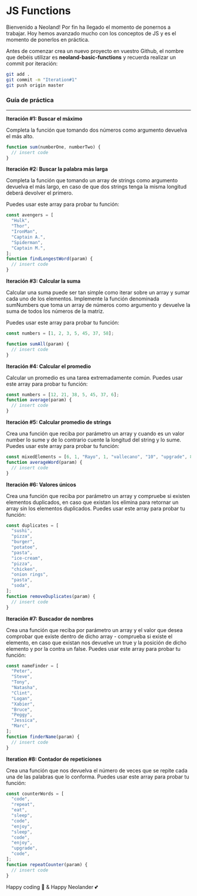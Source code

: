 # JS Functions

Bienvenido a Neoland! Por fin ha llegado el momento de ponernos a trabajar. Hoy hemos avanzado mucho con los conceptos de JS y es el momento de ponerlos en práctica.

Antes de comenzar crea un nuevo proyecto en vuestro Github, el nombre que debéis utilizar es **neoland-basic-functions** y recuerda realizar un commit por iteración:

```bash
git add .
git commit -m "Iteration#1"
git push origin master
```

### Guía de práctica

---

**Iteración #1: Buscar el máximo**

Completa la función que tomando dos números como argumento devuelva el más alto.

```jsx
function sum(numberOne, numberTwo) {
  // insert code
}
```

**Iteración #2: Buscar la palabra más larga**

Completa la función que tomando un array de strings como argumento devuelva el más largo, en caso de que dos strings tenga la misma longitud deberá devolver el primero.

Puedes usar este array para probar tu función:

```jsx
const avengers = [
  "Hulk",
  "Thor",
  "IronMan",
  "Captain A.",
  "Spiderman",
  "Captain M.",
];
function findLongestWord(param) {
  // insert code
}
```

**Iteración #3: Calcular la suma**

Calcular una suma puede ser tan simple como iterar sobre un array y sumar cada uno de los elementos.
Implemente la función denominada sumNumbers que toma un array de números como argumento y devuelve la suma de todos los números de la matriz.

Puedes usar este array para probar tu función:

```jsx
const numbers = [1, 2, 3, 5, 45, 37, 58];

function sumAll(param) {
  // insert code
}
```

**Iteración #4: Calcular el promedio**

Calcular un promedio es una tarea extremadamente común. Puedes usar este array para probar tu función:

```jsx
const numbers = [12, 21, 38, 5, 45, 37, 6];
function average(param) {
  // insert code
}
```

**Iteración #5: Calcular promedio de strings**

Crea una función que reciba por parámetro un array y cuando es un valor number lo sume y de lo contrario cuente la longitud del string y lo sume. Puedes usar este array para probar tu función:

```jsx
const mixedElements = [6, 1, "Rayo", 1, "vallecano", "10", "upgrade", 8, "hub"];
function averageWord(param) {
  // insert code
}
```

**Iteración #6: Valores únicos**

Crea una función que reciba por parámetro un array y compruebe si existen elementos duplicados, en caso que existan los elimina para retornar un array sin los elementos duplicados. Puedes usar este array para probar tu función:

```jsx
const duplicates = [
  "sushi",
  "pizza",
  "burger",
  "potatoe",
  "pasta",
  "ice-cream",
  "pizza",
  "chicken",
  "onion rings",
  "pasta",
  "soda",
];
function removeDuplicates(param) {
  // insert code
}
```

**Iteración #7: Buscador de nombres**

Crea una función que reciba por parámetro un array y el valor que desea comprobar que existe dentro de dicho array - comprueba si existe el elemento, en caso que existan nos devuelve un true y la posición de dicho elemento y por la contra un false. Puedes usar este array para probar tu función:

```jsx
const nameFinder = [
  "Peter",
  "Steve",
  "Tony",
  "Natasha",
  "Clint",
  "Logan",
  "Xabier",
  "Bruce",
  "Peggy",
  "Jessica",
  "Marc",
];
function finderName(param) {
  // insert code
}
```

**Iteration #8: Contador de repeticiones**

Crea una función que nos devuelva el número de veces que se repite cada una de las palabras que lo conforma. Puedes usar este array para probar tu función:

```jsx
const counterWords = [
  "code",
  "repeat",
  "eat",
  "sleep",
  "code",
  "enjoy",
  "sleep",
  "code",
  "enjoy",
  "upgrade",
  "code",
];
function repeatCounter(param) {
  // insert code
}
```

Happy coding 🌟 & Happy Neolander 💕
